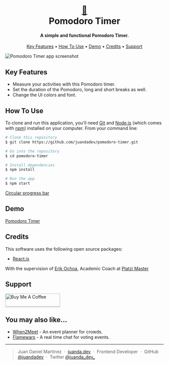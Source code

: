 
<h1 align="center">
  <br>
  <a href="#">🍅</a>
  <br>
  Pomodoro Timer
  <br>
</h1>

<h4 align="center">A simple and functional Pomodoro Timer.</h4>

<!-- <p align="center">
  <a href="https://badge.fury.io/js/electron-markdownify">
    <img src="https://badge.fury.io/js/electron-markdownify.svg"
         alt="Gitter">
  </a>
  <a href="https://gitter.im/amitmerchant1990/electron-markdownify"><img src="https://badges.gitter.im/amitmerchant1990/electron-markdownify.svg"></a>
  <a href="https://saythanks.io/to/amitmerchant1990">
      <img src="https://img.shields.io/badge/SayThanks.io-%E2%98%BC-1EAEDB.svg">
  </a>
  <a href="https://www.paypal.me/AmitMerchant">
    <img src="https://img.shields.io/badge/$-donate-ff69b4.svg?maxAge=2592000&amp;style=flat">
  </a>
</p> -->

<p align="center">
  <a href="#key-features">Key Features</a> •
  <a href="#how-to-use">How To Use</a> •
  <a href="#demo">Demo</a> •
  <a href="#credits">Credits</a> •
  <a href="#support">Support</a>
</p>

![Pomodoro Timer app screenshot](https://imgur.com/eu6bC8e.png)

## Key Features

- Measure your activities with this Pomodoro timer.
- Set the duration of the Pomodoro, long and short breaks as well.
- Change the UI colors and font.

## How To Use

To clone and run this application, you'll need [Git](https://git-scm.com) and [Node.js](https://nodejs.org/en/download/) (which comes with [npm](http://npmjs.com)) installed on your computer. From your command line:

```bash
# Clone this repository
$ git clone https://github.com/juandadev/pomodoro-timer.git

# Go into the repository
$ cd pomodoro-timer

# Install dependencies
$ npm install

# Run the app
$ npm start
```

[Circular progress bar](https://css-tricks.com/building-progress-ring-quickly/)

## Demo

[Pomodoro Timer](https://pomodoro.juanda.dev)

## Credits

This software uses the following open source packages:

- [React.js](http://reactjs.org/)

With the supervision of [Erik Ochoa](https://twitter.com/Elyager), Academic Coach at [Platzi Master](https://platzi.com/master/)

## Support

<a href="https://www.buymeacoffee.com/juandadev" target="_blank"><img src="https://www.buymeacoffee.com/assets/img/custom_images/orange_img.png" alt="Buy Me A Coffee" style="height: 41px !important;width: 174px !important;box-shadow: 0px 3px 2px 0px rgba(190, 190, 190, 0.5) !important;-webkit-box-shadow: 0px 3px 2px 0px rgba(190, 190, 190, 0.5) !important;" ></a>

## You may also like...

- [When2Meet](https://github.com/juandadev/when2meet-clone) - An event planner for crowds.
- [Flamewars](https://github.com/thomasnrggo/flamewars) - A real time chat for voting events.

---

> Juan Daniel Martínez &nbsp;&middot;&nbsp;
> [juanda.dev](https://juanda.dev) &nbsp;&middot;&nbsp;
> Frontend Developer &nbsp;&middot;&nbsp;
> GitHub [@juandadev](https://github.com/juandadev) &nbsp;&middot;&nbsp;
> Twitter [@juanda_dev_](https://twitter.com/juanda_dev_)

